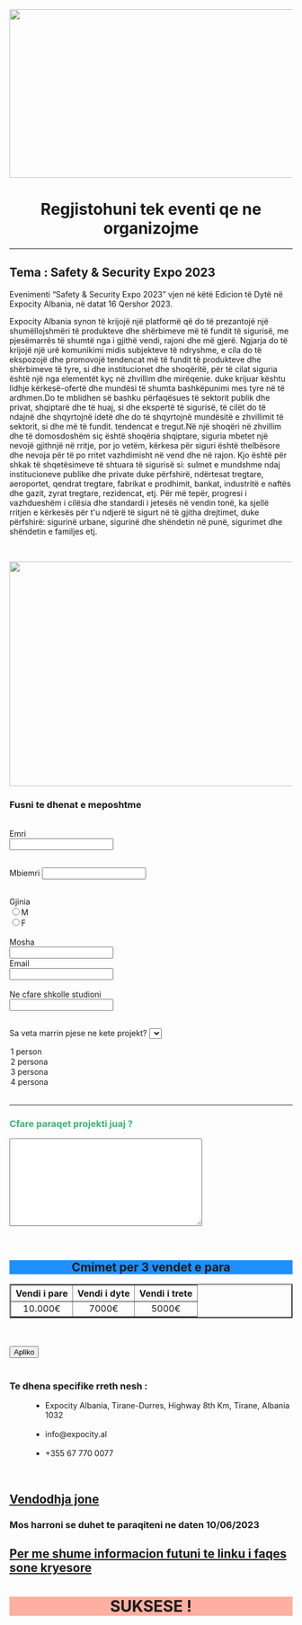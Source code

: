 <!DOCTYPE html>
<html>
<head>
<title>Regjistrimi i ExpoCity Tirane</title>
</head>

<body>

<img src="https://www.expocity.al/wp-content/uploads/2023/02/06.jpg" width="1270px" height="300px">

<h1 align="center">Regjistohuni tek eventi qe ne organizojme</h1>
<hr/>
<h2><strong>Tema : Safety & Security Expo 2023</strong></h2>

<p>Evenimenti “Safety & Security Expo 2023” vjen në këtë Edicion të Dytë në Expocity Albania, në datat 16 Qershor 2023.

Expocity Albania synon të krijojë një platformë që do të prezantojë një shumëllojshmëri të produkteve dhe shërbimeve më të fundit të sigurisë, me pjesëmarrës të shumtë nga i gjithë vendi, rajoni dhe më gjerë. Ngjarja do të krijojë një urë komunikimi midis subjekteve të ndryshme, e cila do të ekspozojë dhe promovojë tendencat më të fundit të produkteve dhe shërbimeve të tyre, si dhe institucionet dhe shoqëritë, për të cilat siguria është një nga elementët kyç në zhvillim dhe mirëqenie. duke krijuar kështu lidhje kërkesë-ofertë dhe mundësi të shumta bashkëpunimi mes tyre në të ardhmen.Do te mblidhen së bashku përfaqësues të sektorit publik dhe privat, shqiptarë dhe të huaj, si dhe ekspertë të sigurisë, të cilët do të ndajnë dhe shqyrtojnë idetë dhe do të shqyrtojnë mundësitë e zhvillimit të sektorit, si dhe më të fundit. tendencat e tregut.Në një shoqëri në zhvillim dhe të domosdoshëm siç është shoqëria shqiptare, siguria mbetet një nevojë gjithnjë në rritje, por jo vetëm, kërkesa për siguri është thelbësore dhe nevoja për të po rritet vazhdimisht në vend dhe në rajon. Kjo është për shkak të shqetësimeve të shtuara të sigurisë si: sulmet e mundshme ndaj institucioneve publike dhe private duke përfshirë, ndërtesat tregtare, aeroportet, qendrat tregtare, fabrikat e prodhimit, bankat, industritë e naftës dhe gazit, zyrat tregtare, rezidencat, etj. Për më tepër, progresi i vazhdueshëm i cilësia dhe standardi i jetesës në vendin tonë, ka sjellë rritjen e kërkesës për t'u ndjerë të sigurt në të gjitha drejtimet, duke përfshirë: sigurinë urbane, sigurinë dhe shëndetin në punë, sigurimet dhe shëndetin e familjes etj.</p>
<br>

<img src="https://www.expocity.al/wp-content/uploads/2023/01/TTO-900x540-100-1.jpg" width="700" height="400">
<h3>Fusni te dhenat e meposhtme</h3>
<br>
<form>
<label>Emri</label><br>
<input type="text" name="Emri"><br><br>

<label>Mbiemri</label>
<input type="text" name="Mbiemri"><br><br>

<label>Gjinia</label><br>
<input type="radio" name="Gj">M<br>
<input type="radio" name="Gj">F<br>
<br>
<label>Mosha</label><br>
<input type="number" name="mosha">
<br>
<label>Email</label><br>
<input type="Email" name="email"><br><br>
<label>Ne cfare shkolle studioni</label><br>
<input type="text" name="shkolla"><br><br>


<label>Sa veta marrin pjese ne kete projekt?</label>
<select>nr.personave
<option>1 person</option>
<option>2 persona</option>
<option>3 persona</option>
<option>4 persona</option>
</select><br>
<hr/>
<h3 style="color:MediumSeaGreen;">Cfare paraqet projekti juaj ? </h3>
<textarea cols="40" rows="10"></textarea>
</form>
<br>

<h2 style="background-color:DodgerBlue;"align="center">Cmimet per 3 vendet e para</h2>

<table border="2" width="100%">
<tr>
<th>Vendi i pare</th>
<th>Vendi i dyte</th>	
<th>Vendi i trete</th>	
</tr>
<tr>
<td align="center">10.000€</td>
<td align="center">7000€</td>	
<td align="center">5000€</td>	
</tr>

</table>	

<br>
<br>
<input type="submit" value="Apliko">
<br>
<br>
<dl>
<dt><h3>Te dhena specifike rreth nesh :</h3></dt>	
<ul type="disc"><dd><li>Expocity Albania, Tirane-Durres, Highway 8th Km, Tirane, Albania 1032</li></dd><br>
<dd><li>info@expocity.al</li></dd><br>
<dd><li>+355 67 770 0077</li></dd></ul></dl>
<br>

<a href="https://www.google.com/maps/place/Expocity/@41.3692826,19.6862402,15z/data=!4m6!3m5!1s0x13502ebd158c87db:0x6c2a89525133aa95!8m2!3d41.3692826!4d19.6862402!16s%2Fg%2F11f122ppfp?hl=en&entry=ttu" target="_blank"><h2>Vendodhja jone </h2></a>

<h3>Mos harroni se duhet te paraqiteni ne daten 10/06/2023</h3>
<a href="https://www.expocity.al/en/" target="_blank"><h2>Per me shume informacion futuni te linku i faqes sone kryesore</h2></a>

<h1 align="center"style="background-color:hsla(9, 100%, 64%, 0.5);">SUKSESE !</h1>
</body>
</html>

